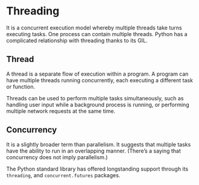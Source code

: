# Threading
It is a concurrent execution model whereby multiple threads take turns executing tasks. One process can contain multiple threads. Python has a complicated relationship with threading thanks to its GIL.

## Thread

A thread is a separate flow of execution within a program. A program can have multiple threads running concurrently, each executing a different task or function. 

Threads can be used to perform multiple tasks simultaneously, such as handling user input while a background process is running, or performing multiple network requests at the same time.

## Concurrency
It is a slightly broader term than parallelism. It suggests that multiple tasks have the ability to run in an overlapping manner. (There’s a saying that concurrency does not imply parallelism.)

The Python standard library has offered longstanding support through its `threading`, and `concurrent.futures` packages.

